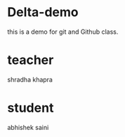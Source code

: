 # Delta-demo
this is  a demo for git and Github class.

# teacher
shradha khapra

# student
abhishek saini